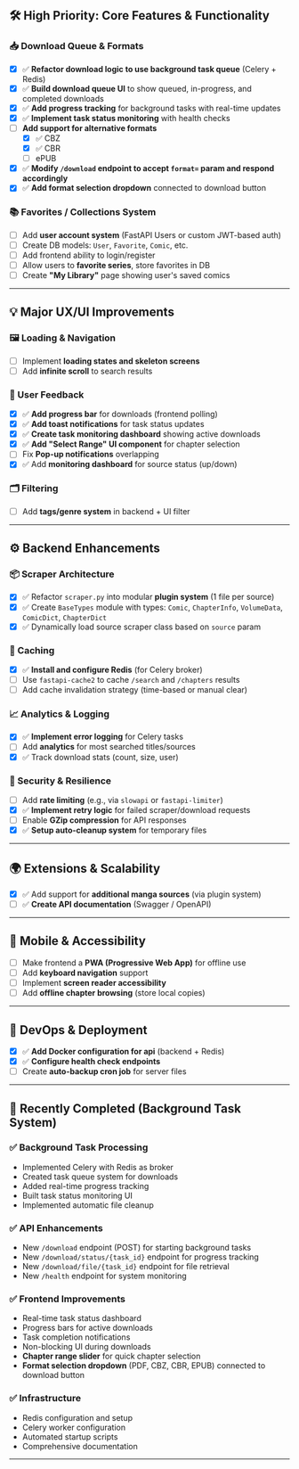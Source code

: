 ## 🛠️ **High Priority: Core Features & Functionality**

### 📥 Download Queue & Formats

* [x] ✅ **Refactor download logic to use background task queue** (Celery + Redis)
* [x] ✅ **Build download queue UI** to show queued, in-progress, and completed downloads
* [x] ✅ **Add progress tracking** for background tasks with real-time updates
* [x] ✅ **Implement task status monitoring** with health checks
* [ ] **Add support for alternative formats**
  * [x] ✅ CBZ
  * [x] ✅ CBR
  * [ ] ePUB
* [x] ✅ **Modify `/download` endpoint to accept `format=` param and respond accordingly**
* [x] ✅ **Add format selection dropdown** connected to download button

### 📚 Favorites / Collections System

* [ ] Add **user account system** (FastAPI Users or custom JWT-based auth)
* [ ] Create DB models: `User`, `Favorite`, `Comic`, etc.
* [ ] Add frontend ability to login/register
* [ ] Allow users to **favorite series**, store favorites in DB
* [ ] Create **"My Library"** page showing user's saved comics

---

## 💡 **Major UX/UI Improvements**

### 🖼 Loading & Navigation

* [ ] Implement **loading states and skeleton screens**
* [ ] Add **infinite scroll** to search results

### 🔔 User Feedback

* [x] ✅ **Add progress bar** for downloads (frontend polling)
* [x] ✅ **Add toast notifications** for task status updates
* [x] ✅ **Create task monitoring dashboard** showing active downloads
* [x] ✅ **Add "Select Range" UI component** for chapter selection
* [ ] Fix **Pop-up notifications** overlapping
* [x] ✅ Add **monitoring dashboard** for source status (up/down)

### 🗂 Filtering

* [ ] Add **tags/genre system** in backend + UI filter

---

## ⚙️ **Backend Enhancements**

### 📦 Scraper Architecture

* [x] ✅ Refactor `scraper.py` into modular **plugin system** (1 file per source)
* [x] ✅ Create `BaseTypes` module with types: `Comic`, `ChapterInfo`, `VolumeData`, `ComicDict`, `ChapterDict`
* [x] ✅ Dynamically load source scraper class based on `source` param

### 🔄 Caching

* [x] ✅ **Install and configure Redis** (for Celery broker)
* [ ] Use `fastapi-cache2` to cache `/search` and `/chapters` results
* [ ] Add cache invalidation strategy (time-based or manual clear)

### 📈 Analytics & Logging

* [x] ✅ **Implement error logging** for Celery tasks
* [ ] Add **analytics** for most searched titles/sources
* [x] ✅ Track download stats (count, size, user)

### 🔐 Security & Resilience

* [ ] Add **rate limiting** (e.g., via `slowapi` or `fastapi-limiter`)
* [x] ✅ **Implement retry logic** for failed scraper/download requests
* [ ] Enable **GZip compression** for API responses
* [x] ✅ **Setup auto-cleanup system** for temporary files

---

## 🌍 **Extensions & Scalability**

* [x] ✅ Add support for **additional manga sources** (via plugin system)
* [ ] ✅ **Create API documentation** (Swagger / OpenAPI)

---

## 📱 Mobile & Accessibility

* [ ] Make frontend a **PWA (Progressive Web App)** for offline use
* [ ] Add **keyboard navigation** support
* [ ] Implement **screen reader accessibility**
* [ ] Add **offline chapter browsing** (store local copies)

---

## 🔧 DevOps & Deployment

* [x] ✅ **Add Docker configuration for api** (backend + Redis)
* [x] ✅ **Configure health check endpoints**
* [ ] Create **auto-backup cron job** for server files

---

## 🎉 **Recently Completed (Background Task System)**

### ✅ **Background Task Processing**
- Implemented Celery with Redis as broker
- Created task queue system for downloads
- Added real-time progress tracking
- Built task status monitoring UI
- Implemented automatic file cleanup

### ✅ **API Enhancements**
- New `/download` endpoint (POST) for starting background tasks
- New `/download/status/{task_id}` endpoint for progress tracking
- New `/download/file/{task_id}` endpoint for file retrieval
- New `/health` endpoint for system monitoring

### ✅ **Frontend Improvements**
- Real-time task status dashboard
- Progress bars for active downloads
- Task completion notifications
- Non-blocking UI during downloads
- **Chapter range slider** for quick chapter selection
- **Format selection dropdown** (PDF, CBZ, CBR, EPUB) connected to download button

### ✅ **Infrastructure**
- Redis configuration and setup
- Celery worker configuration
- Automated startup scripts
- Comprehensive documentation

---
